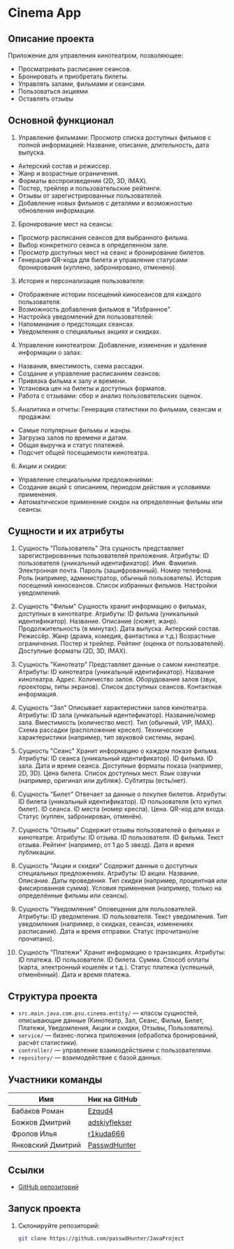 # Cinema App

## Описание проекта
Приложение для управления кинотеатром, позволяющее:
- Просматривать расписание сеансов.
- Бронировать и приобретать билеты.
- Управлять залами, фильмами и сеансами.
- Пользоваться акциями
- Оставлять отзывы
  

## Основной функционал
1. Управление фильмами:
Просмотр списка доступных фильмов с полной информацией:
  Название, описание, длительность, дата выпуска.
- Актерский состав и режиссер.
- Жанр и возрастные ограничения.
- Форматы воспроизведения (2D, 3D, IMAX).
- Постер, трейлер и пользовательские рейтинги.
- Отзывы от зарегистрированных пользователей.
- Добавление новых фильмов с деталями и возможностью обновления информации.

2. Бронирование мест на сеансы:
- Просмотр расписания сеансов для выбранного фильма.
- Выбор конкретного сеанса в определенном зале.
- Просмотр доступных мест на сеанс и бронирование билетов.
- Генерация QR-кода для билета и управление статусами бронирования (куплено, забронировано, отменено).

3. История и персонализация пользователя:
- Отображение истории посещений киносеансов для каждого пользователя.
- Возможность добавления фильмов в "Избранное".
- Настройка уведомлений для пользователей:
- Напоминания о предстоящих сеансах.
- Уведомления о специальных акциях и скидках.

4. Управление кинотеатром:
Добавление, изменение и удаление информации о залах:
- Названия, вместимость, схема рассадки.
- Создание и управление расписанием сеансов:
- Привязка фильма к залу и времени.
- Установка цен на билеты и доступных форматов.
- Работа с отзывами: сбор и анализ пользовательских оценок.

5. Аналитика и отчеты:
Генерация статистики по фильмам, сеансам и продажам:
- Самые популярные фильмы и жанры.
- Загрузка залов по времени и датам.
- Общая выручка и статус платежей.
- Подсчет общей посещаемости кинотеатра.

6. Акции и скидки:
- Управление специальными предложениями:
- Создание акций с описанием, периодом действия и условиями применения.
- Автоматическое применение скидок на определенные фильмы или сеансы.

## Сущности и их атрибуты
1. Сущность "Пользователь"
Эта сущность представляет зарегистрированных пользователей приложения.
Атрибуты:
ID пользователя (уникальный идентификатор).
Имя.
Фамилия.
Электронная почта.
Пароль (зашифрованный).
Номер телефона.
Роль (например, администратор, обычный пользователь).
История посещений киносеансов.
Список избранных фильмов.
Настройки уведомлений.

2. Сущность "Фильм"
Сущность хранит информацию о фильмах, доступных в кинотеатре.
Атрибуты:
ID фильма (уникальный идентификатор).
Название.
Описание (сюжет, жанр).
Продолжительность (в минутах).
Дата выпуска.
Актерский состав.
Режиссёр.
Жанр (драма, комедия, фантастика и т.д.)
Возрастные ограничения.
Постер и трейлер.
Рейтинг (оценка от пользователей).
Доступные форматы (2D, 3D, IMAX).

3. Сущность "Кинотеатр"
Представляет данные о самом кинотеатре.
Атрибуты:
ID кинотеатра (уникальный идентификатор).
Название кинотеатра.
Адрес.
Количество залов.
Оборудование залов (звук, проекторы, типы экранов).
Список доступных сеансов.
Контактная информация.

4. Сущность "Зал"
Описывает характеристики залов кинотеатра.
Атрибуты:
ID зала (уникальный идентификатор).
Название/номер зала.
Вместимость (количество мест).
Тип (обычный, VIP, IMAX).
Схема рассадки (расположение кресел).
Технические характеристики (например, тип звуковой системы, экран).

5. Сущность "Сеанс"
Хранит информацию о каждом показе фильма.
Атрибуты:
ID сеанса (уникальный идентификатор).
ID фильма.
ID зала.
Дата и время сеанса.
Доступные форматы показа (например, 2D, 3D).
Цена билета.
Список доступных мест.
Язык озвучки (например, оригинал или дубляж).
Субтитры (есть/нет).

6. Сущность "Билет"
Отвечает за данные о покупке билетов.
Атрибуты:
ID билета (уникальный идентификатор).
ID пользователя (кто купил билет).
ID сеанса.
ID места (номер кресла).
Цена.
QR-код для входа.
Статус (куплен, забронирован, отменён).

7. Сущность "Отзывы"
Содержит отзывы пользователей о фильмах и кинотеатре.
Атрибуты:
ID отзыва.
ID пользователя.
ID фильма.
Текст отзыва.
Рейтинг (например, от 1 до 5 звезд).
Дата и время публикации.


8. Сущность "Акции и скидки"
Содержит данные о доступных специальных предложениях.
Атрибуты:
ID акции.
Название.
Описание.
Даты проведения.
Тип скидки (например, процентная или фиксированная сумма).
Условия применения (например, только на определённые фильмы или сеансы).

9. Сущность "Уведомления"
Оповещения для пользователей.
Атрибуты:
ID уведомления.
ID пользователя.
Текст уведомления.
Тип уведомления (например, о скидках, сеансах, изменениях расписания).
Дата и время отправки.
Статус (прочитано/не прочитано).

10. Сущность "Платежи"
Хранит информацию о транзакциях.
Атрибуты:
ID платежа.
ID пользователя.
ID билета.
Сумма.
Способ оплаты (карта, электронный кошелёк и т.д.).
Статус платежа (успешный, отменённый).
Дата и время платежа.

## Структура проекта
- `src.main.java.com.psu.cinema.entity/` — классы сущностей, описывающие данные (Кинотеатр, Зал, Сеанс, Фильм, Билет, Платежи, Уведомления, Акции и скидки, Отзывы, Пользователь).
- `service/` — бизнес-логика приложения (обработка бронирований, расчёт статистики).
- `controller/` — управление взаимодействием с пользователями.
- `repository/` — взаимодействие с базой данных.

## Участники команды
| Имя                 |  Ник на GitHub                                   |
|---------------------|--------------------------------------------------|
| Бабаков Роман       | [Ezqud4](https://github.com/Ezqud4)              |
| Божков Дмитрий      | [adskiyflekser](https://github.com/adskiyflekser)|       
| Фролов Илья         | [r1kuda666](https://github.com/r1kuda666)        |
| Янковский Дмитрий   | [PasswdHunter](https://github.com/PasswdHunter)  |

## Ссылки
- [GitHub репозиторий](https://github.com/passwdHunter/JavaProject)

## Запуск проекта
1. Склонируйте репозиторий:
   ```bash
   git clone https://github.com/passwdHunter/JavaProject
